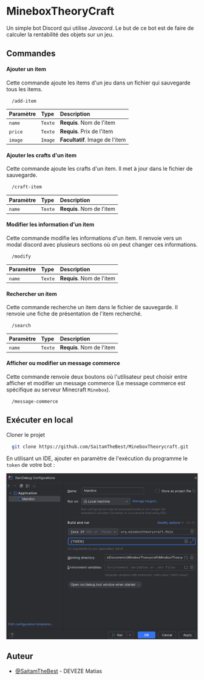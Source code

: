 
# MineboxTheoryCraft

Un simple bot Discord qui utilise *Javacord*. Le but de ce bot est de faire de calculer la rentabilité des objets sur un jeu.  


## Commandes

#### Ajouter un item

Cette commande ajoute les items d'un jeu dans un fichier qui sauvegarde tous les items.

```
  /add-item
```

| Paramètre | Type     | Description                |
| :-------- | :------- | :------------------------- |
| `name` | `Texte` | **Requis**. Nom de l'item |
| `price` | `Texte` | **Requis**. Prix de l'item |
| `image` | `Image` | **Facultatif**. Image de l'item |

#### Ajouter les crafts d'un item

Cette commande ajoute les crafts d'un item. Il met à jour dans le fichier de sauvegarde.

```
  /craft-item
```

| Paramètre | Type     | Description                |
| :-------- | :------- | :------------------------- |
| `name` | `Texte` | **Requis**. Nom de l'item  |

#### Modifier les information d'un item

Cette commande modifie les informations d'un item. Il renvoie vers un modal discord avec plusieurs sections où on peut changer ces informations.

```
  /modify
```

| Paramètre | Type     | Description                |
| :-------- | :------- | :------------------------- |
| `name` | `Texte` | **Requis**. Nom de l'item |

#### Rechercher un item

Cette commande recherche un item dans le fichier de sauvegarde. Il renvoie une fiche de présentation de l'item recherché.

```
  /search
```

| Paramètre | Type     | Description                |
| :-------- | :------- | :------------------------- |
| `name` | `Texte` | **Requis**. Nom de l'item |

#### Afficher ou modifier un message commerce

Cette commande renvoie deux boutons où l'utilisateur peut choisir entre afficher et modifier un message commerce (Le message commerce est spécifique au serveur Minecraft `Minebox`).

```
  /message-commerce
```



## Exécuter en local

Cloner le projet 

```bash
  git clone https://github.com/SaitamTheBest/MineboxTheorycraft.git
```

En utilisant un IDE, ajouter en paramètre de l'exécution du programme le `token` de votre bot :

![screeshot_configuration](https://github.com/SaitamTheBest/MineboxTheorycraft/blob/main/images/screeshot_configuration.png)



## Auteur

- [@SaitamTheBest](https://github.com/SaitamTheBest) - DEVEZE Matias

